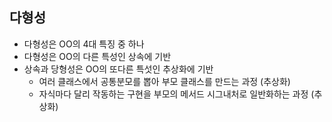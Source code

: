 ## 다형성

- 다형성은 OO의 4대 특징 중 하나
- 다형성은 OO의 다른 특성인 상속에 기반
- 상속과 당형성은 OO의 또다른 특섯인 추상화에 기반
  - 여러 클래스에서 공통분모를 뽑아 부모 클래스를 만드는 과정 (추상화)
  - 자식마다 달리 작동하는 구현을 부모의 메서드 시그내처로 일반화하는 과정 (추상화)